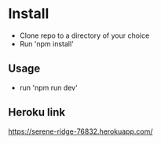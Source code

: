 # Install

 - Clone repo to a directory of your choice
 - Run 'npm install'

## Usage

 - run 'npm run dev'

## Heroku link

https://serene-ridge-76832.herokuapp.com/